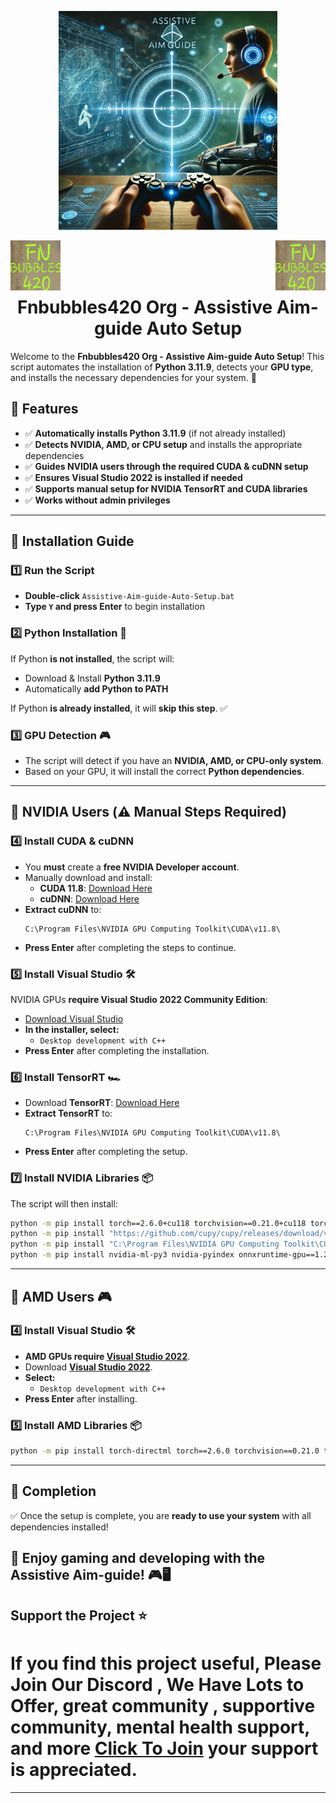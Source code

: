 <p align="center">
  <img src="https://github.com/FNBUBBLES420-ORG/Assistive-AimGuide/blob/main/banner/Assitive-AimGuide.png" alt="Assistive-AimGuide" width="350">
</p>

<p align="center">
  <img src="https://github.com/FNBUBBLES420-ORG/Assistive-AimGuide/blob/main/Assistive-Aim-guide-Auto-Setup/fnbubbles420.png" alt="Fnbubbles420 Logo" width="80" align="left">
  <img src="https://github.com/FNBUBBLES420-ORG/Assistive-AimGuide/blob/main/Assistive-Aim-guide-Auto-Setup/fnbubbles420.png" alt="Fnbubbles420 Logo" width="80" align="right">
  <br><br><br>
  <h1 align="center">Fnbubbles420 Org - Assistive Aim-guide Auto Setup</h1>
</p>



Welcome to the **Fnbubbles420 Org - Assistive Aim-guide Auto Setup**! This script automates the installation of **Python 3.11.9**, detects your **GPU type**, and installs the necessary dependencies for your system. 🎯

## 📜 Features
- ✅ **Automatically installs Python 3.11.9** (if not already installed)
- ✅ **Detects NVIDIA, AMD, or CPU setup** and installs the appropriate dependencies
- ✅ **Guides NVIDIA users through the required CUDA & cuDNN setup**
- ✅ **Ensures Visual Studio 2022 is installed if needed**
- ✅ **Supports manual setup for NVIDIA TensorRT and CUDA libraries**
- ✅ **Works without admin privileges**

---

## 🔧 Installation Guide
### 1️⃣ Run the Script
- **Double-click** `Assistive-Aim-guide-Auto-Setup.bat`
- **Type `Y` and press Enter** to begin installation

### 2️⃣ Python Installation 🐍
If Python **is not installed**, the script will:
- Download & Install **Python 3.11.9**
- Automatically **add Python to PATH**

If Python **is already installed**, it will **skip this step**. ✅

### 3️⃣ GPU Detection 🎮
- The script will detect if you have an **NVIDIA, AMD, or CPU-only system**.
- Based on your GPU, it will install the correct **Python dependencies**.

---

## 🔹 NVIDIA Users (⚠️ Manual Steps Required)
### 4️⃣ Install CUDA & cuDNN
- You **must** create a **free NVIDIA Developer account**.
- Manually download and install:
  - **CUDA 11.8**: [Download Here](https://developer.nvidia.com/cuda-11-8-0-download-archive)
  - **cuDNN**: [Download Here](https://developer.nvidia.com/rdp/cudnn-download)
- **Extract cuDNN** to:
  ```
  C:\Program Files\NVIDIA GPU Computing Toolkit\CUDA\v11.8\
  ```
- **Press Enter** after completing the steps to continue.

### 5️⃣ Install Visual Studio 🛠️
NVIDIA GPUs **require Visual Studio 2022 Community Edition**:
- [Download Visual Studio](https://visualstudio.microsoft.com/vs/community/)
- **In the installer, select:**
  - `Desktop development with C++`
- **Press Enter** after completing the installation.

### 6️⃣ Install TensorRT 🏎️
- Download **TensorRT**: [Download Here](https://developer.nvidia.com/nvidia-tensorrt-download)
- **Extract TensorRT** to:
  ```
  C:\Program Files\NVIDIA GPU Computing Toolkit\CUDA\v11.8\
  ```
- **Press Enter** after completing the setup.

### 7️⃣ Install NVIDIA Libraries 📦
The script will then install:
```bash
python -m pip install torch==2.6.0+cu118 torchvision==0.21.0+cu118 torchaudio==2.6.0+cu118 --index-url https://download.pytorch.org/whl/cu118
python -m pip install "https://github.com/cupy/cupy/releases/download/v13.4.0/cupy_cuda11x-13.4.0-cp311-cp311-win_amd64.whl"
python -m pip install "C:\Program Files\NVIDIA GPU Computing Toolkit\CUDA\v11.8\python\tensorrt-8.6.1-cp311-none-win_amd64.whl"
python -m pip install nvidia-ml-py3 nvidia-pyindex onnxruntime-gpu==1.21.0 onnx==1.17.0 tensorrt numpy==2.1.1 onnx-simplifier==0.4.36 onnxruntime==1.21.0
```

---

## 🔸 AMD Users 🎮
### 4️⃣ Install Visual Studio 🛠️
- **AMD GPUs require [Visual Studio 2022](https://visualstudio.microsoft.com/vs/community/)**.
- Download **[Visual Studio 2022](https://visualstudio.microsoft.com/vs/community/)**.
- **Select:**
  - `Desktop development with C++`
- **Press Enter** after installing.

### 5️⃣ Install AMD Libraries 📦
```bash
python -m pip install torch-directml torch==2.6.0 torchvision==0.21.0 torchaudio==2.6.0 onnx==1.17.0 onnx-simplifier==0.4.36 onnxruntime==1.21.0 onnxruntime-directml==1.21.0 numpy==2.1.1
```

---

## 🎯 Completion
✅ Once the setup is complete, you are **ready to use your system** with all dependencies installed!

🚀 **Enjoy gaming and developing with the Assistive Aim-guide!** 🎮🖥️
---

## Support the Project ⭐

# **If you find this project useful, Please Join Our Discord , We Have Lots to Offer, great community , supportive community, mental health support, and more [Click To Join](https://discord.fnbubbles420.org/)** your support is appreciated. 
---
